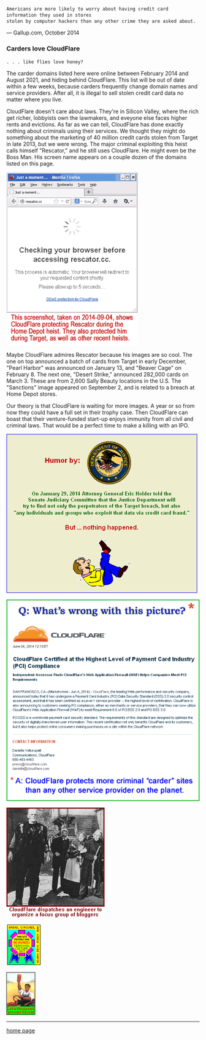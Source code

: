 ```
Americans are more likely to worry about having credit card information they used in stores
stolen by computer hackers than any other crime they are asked about.
```
 — Gallup.com, October 2014


### Carders love CloudFlare

    . . . like flies love honey?


The carder domains listed here were online between February 2014 and August 2021, and hiding behind CloudFlare. This list will be out of date within a few weeks, because carders frequently change domain names and service providers. After all, it is illegal to sell stolen credit card data no matter where you live.

CloudFlare doesn't care about laws. They're in Silicon Valley, where the rich get richer, lobbyists own the lawmakers, and eveyone else faces higher rents and evictions. As far as we can tell, CloudFlare has done exactly nothing about criminals using their services. We thought they might do something about the marketing of 40 million credit cards stolen from Target in late 2013, but we were wrong. The major criminal exploiting this heist calls himself "Rescator," and he still uses CloudFlare. He might even be the Boss Man. His screen name appears on a couple dozen of the domains listed on this page.

![](img/resc3.png)

Maybe CloudFlare admires Rescator because his images are so cool. The one on top announced a batch of cards from Target in early December, "Pearl Harbor" was announced on January 13, and "Beaver Cage" on February 8. The next one, "Desert Strike," announced 282,000 cards on March 3. These are from 2,600 Sally Beauty locations in the U.S. The "Sanctions" image appeared on September 2, and is related to a breach at Home Depot stores.

Our theory is that CloudFlare is waiting for more images. A year or so from now they could have a full set in their trophy case. Then CloudFlare can boast that their venture-funded start-up enjoys immunity from all civil and criminal laws. That would be a perfect time to make a killing with an IPO.

![](img/holder.gif)

![](img/pcihype.png)

![](img/village.gif)

![](img/badge1.gif)

![](img/proxies.gif)


---

[home page](README.md)